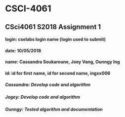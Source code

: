 # CSCI-4061
## CSci4061 S2018 Assignment 1
#### login: cselabs login name (login used to submit)
#### date: 10/05/2018
#### name: Cassandra Soukaroune, Joey Vang, Ounngy Ing 
#### id: id for first name, id for second name, ingxx006

##### Cassandra: Develop code and algorithm
##### Jogey: Develop code and algorithm
##### Ounngy: Tested algorithm and documentation
